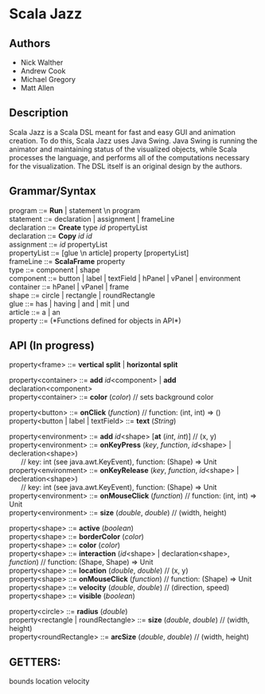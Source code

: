 # Scala Jazz
## Authors
* Nick Walther
* Andrew Cook
* Michael Gregory
* Matt Allen

## Description

Scala Jazz is a Scala DSL meant for fast and easy GUI and animation creation. To do this, Scala Jazz uses Java Swing. Java Swing is running the animator and maintaining status of the visualized objects, while Scala processes the language, and performs all of the computations necessary for the visualization. The DSL itself is an original design by the authors.

## Grammar/Syntax

program ::= __Run__ | statement \\n program  
statement ::= declaration | assignment | frameLine  
declaration ::= __Create__ type _id_ propertyList  
declaration ::= __Copy__ _id_ _id_  
assignment ::= _id_ propertyList  
propertyList ::= [glue \\n article] property [propertyList]  
frameLine ::= __ScalaFrame__ property  
type ::= component | shape  
component ::=  button | label | textField | hPanel | vPanel | environment  
container ::= hPanel | vPanel | frame  
shape ::= circle | rectangle | roundRectangle   
glue ::=  has | having | and | mit | und  
article ::= a | an  
property ::= (\*Functions defined for objects in API\*)

## API (In progress)

property\<frame\> ::= __vertical__ __split__ | __horizontal__ __split__  

property\<container\> ::= __add__ _id_\<component\> | __add__ declaration\<component\>  
property\<container\> ::= __color__ (_color_)  // sets background color

property\<button\> ::= __onClick__ (_function_) // function: (int, int) => ()  
property\<button | label | textField\> ::= __text__ (_String_)  

property\<environment\> ::= __add__ _id_\<shape\> [__at__ (_int_, _int_)] // (x, y)  
property\<environment\> ::= __onKeyPress__ (_key_, _function_, _id_\<shape\> | decleration\<shape\>)  
&nbsp;&nbsp;&nbsp;&nbsp;&nbsp;&nbsp;// key: int (see java.awt.KeyEvent), function: (Shape) => Unit  
property\<environment\> ::= __onKeyRelease__ (_key_, _function_, _id_\<shape\> | decleration\<shape\>)  
&nbsp;&nbsp;&nbsp;&nbsp;&nbsp;&nbsp;// key: int (see java.awt.KeyEvent), function: (Shape) => Unit  
property\<environment\> ::= __onMouseClick__ (_function_) // function: (int, int) => Unit  
property\<environment\> ::= __size__ (_double_, _double_) // (width, height)  

property\<shape\> ::= __active__ (_boolean_)  
property\<shape\> ::= __borderColor__ (_color_)  
property\<shape\> ::= __color__ (_color_)  
property\<shape\> ::= __interaction__ (_id_\<shape\> | declaration\<shape\>, _function_) // function: (Shape, Shape) => Unit  
property\<shape\> ::= __location__ (_double_, _double_) // (x, y)  
property\<shape\> ::= __onMouseClick__ (_function_) // function: (Shape) => Unit  
property\<shape\> ::= __velocity__ (_double_, _double_) // (direction, speed)  
property\<shape\> ::= __visible__ (_boolean_)  

property\<circle\> ::= __radius__ (_double_)  
property\<rectangle | roundRectangle\> ::= __size__ (_double_, _double_) // (width, height)  
property\<roundRectangle\> ::= __arcSize__ (_double_, _double_) // (width, height)  



## GETTERS:
bounds
location
velocity
